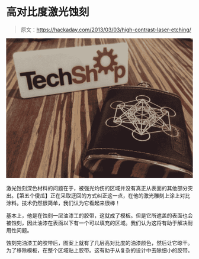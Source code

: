 # 高对比度激光蚀刻

> 原文：<https://hackaday.com/2013/03/03/high-contrast-laser-etching/>

![high-contrast-laser-etching](img/4f0083a9af83d977bf9efcc47019c06b.png)

激光蚀刻深色材料的问题在于，被强光灼伤的区域并没有真正从表面的其他部分突出。【第五个傻瓜】正在采取迂回的方式纠正这一点，在他的激光雕刻上涂上对比涂料。技术仍然很简单，我们认为它看起来很棒！

基本上，他是在蚀刻一层油漆工的胶带，这就成了模板。但是它所遮盖的表面也会被蚀刻，因此油漆在表面以下有一个可以填充的区域。我们认为这将有助于解决耐用性问题。

蚀刻完油漆工的胶带后，图案上就有了几层高对比度的油漆颜色，然后让它晾干。为了移除模板，在整个区域贴上胶带。这有助于从复杂的设计中去除细小的胶带。